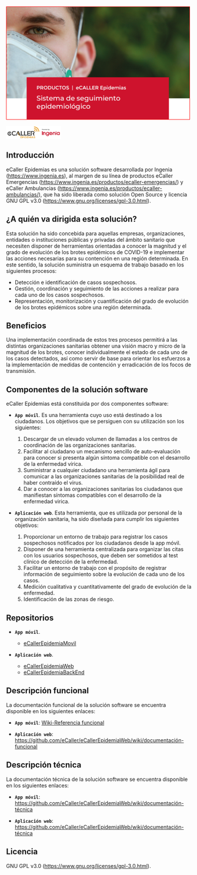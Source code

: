![cabecera_readme](/docs/img/cabecera_readme.png)

[![logo](/docs/img/logo.png)](https://www.ingenia.es)

## Introducción

eCaller Epidemias es una solución software desarrollada por Ingenia (https://www.ingenia.es), al margen de su línea de productos eCaller Emergencias (https://www.ingenia.es/productos/ecaller-emergencias/) y eCaller Ambulancias (https://www.ingenia.es/productos/ecaller-ambulancias/), que ha sido liberada como solución Open Source y licencia GNU GPL v3.0 (https://www.gnu.org/licenses/gpl-3.0.html).

## ¿A quién va dirigida esta solución?

Esta solución ha sido concebida para aquellas empresas, organizaciones, entidades o instituciones públicas y privadas del ámbito sanitario que necesiten disponer de herramientas orientadas a conocer la magnitud y el grado de evolución de los brotes epidémicos de COVID-19 e implementar las acciones necesarias para su contención en una región determinada. En este sentido, la solución suministra un esquema de trabajo basado en los siguientes procesos:

* Detección e identificación de casos sospechosos.
* Gestión, coordinación y seguimiento de las acciones a realizar para cada uno de los casos sospechosos.
* Representación, monitorización y cuantificación del grado de evolución de los brotes epidémicos sobre una región determinada.

## Beneficios

Una implementación coordinada de estos tres procesos permitirá a las distintas organizaciones sanitarias obtener una visión macro y micro de la magnitud de los brotes, conocer individualmente el estado de cada uno de los casos detectados, así como servir de base para orientar los esfuerzos a la implementación de medidas de contención y erradicación de los focos de transmisión.

## Componentes de la solución software

eCaller Epidemias está constituida por dos componentes software:

* **`App móvil`**. Es una herramienta cuyo uso está destinado a los ciudadanos. Los objetivos que se persiguen con su utilización son los siguientes:
    1. Descargar de un elevado volumen de llamadas a los centros de coordinación de las organizaciones sanitarias.
    2. Facilitar al ciudadano un mecanismo sencillo de auto-evaluación para conocer si presenta algún síntoma compatible con el desarrollo de la enfermedad vírica.
    3. Suministrar a cualquier ciudadano una herramienta ágil para comunicar a las organizaciones sanitarias de la posibilidad real de haber contraído el virus.
    4. Dar a conocer a las organizaciones sanitarias los ciudadanos que manifiestan síntomas compatibles con el desarrollo de la enfermedad virica.


* **`Aplicación web`**. Esta herramienta, que es utilizada por personal de la organización sanitaria, ha sido diseñada para cumplir los siguientes objetivos:
    1. Proporcionar un entorno de trabajo para registrar los casos sospechosos notificados por los ciudadanos desde la app móvil.
    2. Disponer de una herramienta centralizada para organizar las citas con los usuarios sospechosos, que deben ser sometidos al test clínico de detección de la enfermedad.
    3. Facilitar un entorno de trabajo con el propósito de registrar información de seguimiento sobre la evolución de cada uno de los casos.
    4. Medición cualitativa y cuantitativamente del grado de evolución de la enfermedad.
    5. Identificación de las zonas de riesgo.

## Repositorios

* **`App móvil`**.
    - [eCallerEpidemiaMovil](https://github.com/eCaller/eCallerEpidemiaMovil/)

* **`Aplicación web`**.
    - [eCallerEpidemiaWeb](https://github.com/eCaller/eCallerEpidemiaWeb/)
    - [eCallerEpidemiaBackEnd](https://github.com/eCaller/eCallerEpidemiaBackEnd/)

## Descripción funcional

La documentación funcional de la solución software se encuentra disponible en los siguientes enlaces:

* **`App móvil`**: [Wiki-Referencia funcional](https://github.com/eCaller/eCallerEpidemiaMovil/wiki/documentación-funcional)

* **`Aplicación web`**: https://github.com/eCaller/eCallerEpidemiaWeb/wiki/documentación-funcional

## Descripción técnica

La documentación técnica de la solución software se encuentra disponible en los siguientes enlaces:

* **`App móvil`**: https://github.com/eCaller/eCallerEpidemiaWeb/wiki/documentación-técnica

* **`Aplicación web`**: https://github.com/eCaller/eCallerEpidemiaWeb/wiki/documentación-técnica

## Licencia

GNU GPL v3.0 (https://www.gnu.org/licenses/gpl-3.0.html).
